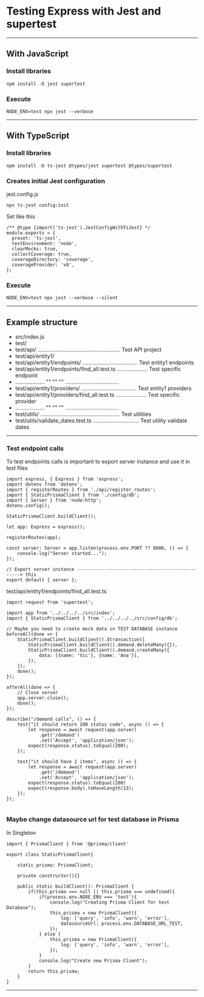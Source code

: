 # Testing Express with Jest and supertest

------------------------------------------------------------------------------------------------

## With JavaScript
### Install libraries

```
npm install -D jest supertest
```

### Execute
```
NODE_ENV=test npx jest --verbose
```

-------------------------------------------

## With TypeScript
### Install libraries

```
npm install -D ts-jest @types/jest supertest @types/supertest
```

### Creates initial Jest configuration
jest.config.js
```
npx ts-jest config:init
```

Set like this
```
/** @type {import('ts-jest').JestConfigWithTsJest} */
module.exports = {
  preset: 'ts-jest',
  testEnvironment: 'node',
  clearMocks: true,
  collectCoverage: true,
  coverageDirectory: 'coverage',
  coverageProvider: 'v8',
};
```

### Execute
```
NODE_ENV=test npx jest --verbose --silent
```


------------------------------------------------------------------------------------------------

## Example structure
- src/index.js
- test/
- test/api/ ...................................................... Test API project
- test/api/entity1/
- test/api/entity1/endpoints/ .................................... Test entity1 endpoints
- test/api/entity1/endpoints/find_all.test.ts .................... Test specific endpoint
- ................... "" "" "" ...................................
- test/api/entity1/providers/ .................................... Test entity1 providers
- test/api/entity1/providers/find_all.test.ts .................... Test specific provider
- ................... "" "" "" ...................................
- test/utils/ .................................................... Test utilities
- test/utils/validate_dates.test.ts .............................. Test utility validate dates

------------------------------------

### Test endpoint calls
To test endpoints calls is important to export server instance
and use it in test files

```
import express, { Express } from 'express';
import dotenv from 'dotenv';
import { registerRoutes } from './api/register_routes';
import { StaticPrismaClient } from './config/db';
import { Server } from 'node:http';
dotenv.config();

StaticPrismaClient.buildClient();

let app: Express = express();

registerRoutes(app);

const server: Server = app.listen(process.env.PORT ?? 8000, () => {
    console.log("Server started...");
});

// Export server instance -------------------------------------------------> this
export default { server };
```

test/api/entity1/endpoints/find_all.test.ts

```
import request from 'supertest';

import app from '../../../../src/index';
import { StaticPrismaClient } from '../../../../src/config/db';

// Maybe you need to create mock data in TEST DATABASE instance
beforeAll(done => {
    StaticPrismaClient.buildClient().$transaction([
        StaticPrismaClient.buildClient().demand.deleteMany({}),
        StaticPrismaClient.buildClient().demand.createMany({
            data: [{name: 'Vic'}, {name: 'Ana'}],
        }),
    ]);
    done();
});

afterAll(done => {
    // Close server 
    app.server.close();
    done();
});

describe("/demand calls", () => {
    test("it should return 200 status code", async () => {
        let response = await request(app.server)
            .get('/demand')
            .set('Accept', 'application/json');
        expect(response.status).toEqual(200);
    });

    test("it should have 2 items", async () => {
        let response = await request(app.server)
            .get('/demand')
            .set('Accept', 'application/json');
        expect(response.status).toEqual(200)
        expect(response.body).toHaveLength(13);
    });
});


```


### Maybe change datasource url for test database in Prisma
In Singleton

```
import { PrismaClient } from '@prisma/client'

export class StaticPrismaClient{

    static prisma: PrismaClient;

    private constructor(){}

    public static buildClient(): PrismaClient {
        if(this.prisma === null || this.prisma === undefined){
            if(process.env.NODE_ENV === 'test'){
                console.log("Creating Prisma Client for test Database");
                this.prisma = new PrismaClient({
                    log: ['query', 'info', 'warn', 'error'],
                    datasourceUrl: process.env.DATABASE_URL_TEST,
                });
            } else {
                this.prisma = new PrismaClient({
                    log: ['query', 'info', 'warn', 'error'],
                });
            }
            console.log("Create new Prisma Client");
        }
        return this.prisma;
    }
}
```

------------------------------------------------------------------------------------------------
